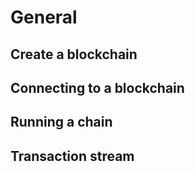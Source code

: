 General
=====================

Create a blockchain
------------------

Connecting to a blockchain
------------------

Running a chain
------------------

Transaction stream
------------------